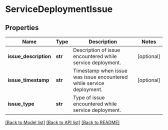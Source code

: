 # ServiceDeploymentIssue

## Properties
Name | Type | Description | Notes
------------ | ------------- | ------------- | -------------
**issue_description** | **str** | Description of issue encountered while service deployment. | [optional] 
**issue_timestamp** | **str** | Timestamp when issue was issue encountered while service deployment. | [optional] 
**issue_type** | **str** | Type of issue encountered while service deployment. | 

[[Back to Model list]](../README.md#documentation-for-models) [[Back to API list]](../README.md#documentation-for-api-endpoints) [[Back to README]](../README.md)


